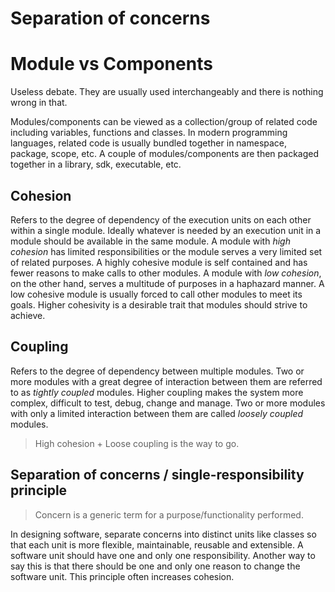 # Separation of concerns

# Module vs Components

Useless debate. They are usually used interchangeably and there is nothing wrong in that.

Modules/components can be viewed as a collection/group of related code including variables, functions and classes. In modern programming languages, related code is usually bundled together in namespace, package, scope, etc. A couple of modules/components are then packaged together in a library, sdk, executable, etc.

## Cohesion

Refers to the degree of dependency of the execution units on each other within a single module. Ideally whatever is needed by an execution unit in a module should be available in the same module. A module with *high cohesion* has limited responsibilities or the module serves a very limited set of related purposes. A highly cohesive module is self contained and has fewer reasons to make calls to other modules. A module with *low cohesion*, on the other hand, serves a multitude of purposes in a haphazard manner. A low cohesive module is usually forced to call other modules to meet its goals. Higher cohesivity is a desirable trait that modules should strive to achieve.

## Coupling

Refers to the degree of dependency between multiple modules. Two or more modules with a great degree of interaction between them are referred to as *tightly coupled* modules. Higher coupling makes the system more complex, difficult to test, debug, change and manage. Two or more modules with only a limited interaction between them are called *loosely coupled* modules.

> High cohesion + Loose coupling is the way to go.

## Separation of concerns / single-responsibility principle

> Concern is a  generic term for a purpose/functionality performed.

In designing software, separate concerns into distinct units like classes so that each unit is more flexible, maintainable, reusable and extensible. A software unit should have one and only one responsibility. Another way to say this is that there should be one and only one reason to change the software unit. This principle often increases cohesion.

